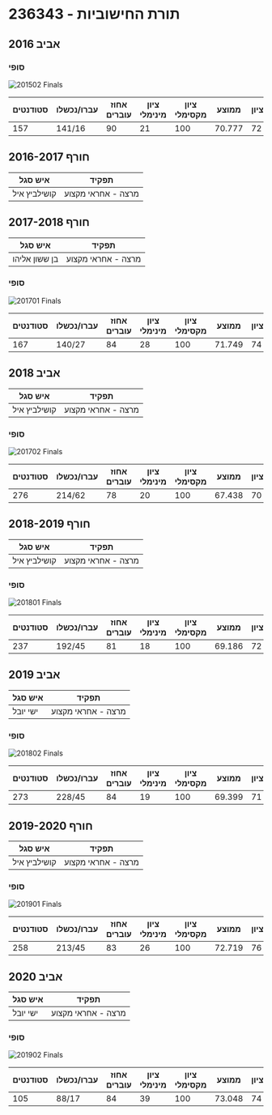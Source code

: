 # 236343 - תורת החישוביות

## אביב 2016

### סופי

![201502 Finals](201502/Finals.png)

| סטודנטים | עברו/נכשלו | אחוז עוברים | ציון מינימלי | ציון מקסימלי | ממוצע | חציון |
| ---- | ---- | ---- | ---- | ---- | ---- | ---- |
| 157 | 141/16 | 90 | 21 | 100 | 70.777 | 72 |

## חורף 2016-2017

| איש סגל | תפקיד |
| ---- | ---- |
| קושילביץ איל | מרצה - אחראי מקצוע |

## חורף 2017-2018

| איש סגל | תפקיד |
| ---- | ---- |
| בן ששון אליהו | מרצה - אחראי מקצוע |

### סופי

![201701 Finals](201701/Finals.png)

| סטודנטים | עברו/נכשלו | אחוז עוברים | ציון מינימלי | ציון מקסימלי | ממוצע | חציון |
| ---- | ---- | ---- | ---- | ---- | ---- | ---- |
| 167 | 140/27 | 84 | 28 | 100 | 71.749 | 74 |

## אביב 2018

| איש סגל | תפקיד |
| ---- | ---- |
| קושילביץ איל | מרצה - אחראי מקצוע |

### סופי

![201702 Finals](201702/Finals.png)

| סטודנטים | עברו/נכשלו | אחוז עוברים | ציון מינימלי | ציון מקסימלי | ממוצע | חציון |
| ---- | ---- | ---- | ---- | ---- | ---- | ---- |
| 276 | 214/62 | 78 | 20 | 100 | 67.438 | 70 |

## חורף 2018-2019

| איש סגל | תפקיד |
| ---- | ---- |
| קושילביץ איל | מרצה - אחראי מקצוע |

### סופי

![201801 Finals](201801/Finals.png)

| סטודנטים | עברו/נכשלו | אחוז עוברים | ציון מינימלי | ציון מקסימלי | ממוצע | חציון |
| ---- | ---- | ---- | ---- | ---- | ---- | ---- |
| 237 | 192/45 | 81 | 18 | 100 | 69.186 | 72 |

## אביב 2019

| איש סגל | תפקיד |
| ---- | ---- |
| ישי יובל | מרצה - אחראי מקצוע |

### סופי

![201802 Finals](201802/Finals.png)

| סטודנטים | עברו/נכשלו | אחוז עוברים | ציון מינימלי | ציון מקסימלי | ממוצע | חציון |
| ---- | ---- | ---- | ---- | ---- | ---- | ---- |
| 273 | 228/45 | 84 | 19 | 100 | 69.399 | 71 |

## חורף 2019-2020

| איש סגל | תפקיד |
| ---- | ---- |
| קושילביץ איל | מרצה - אחראי מקצוע |

### סופי

![201901 Finals](201901/Finals.png)

| סטודנטים | עברו/נכשלו | אחוז עוברים | ציון מינימלי | ציון מקסימלי | ממוצע | חציון |
| ---- | ---- | ---- | ---- | ---- | ---- | ---- |
| 258 | 213/45 | 83 | 26 | 100 | 72.719 | 76 |

## אביב 2020

| איש סגל | תפקיד |
| ---- | ---- |
| ישי יובל | מרצה - אחראי מקצוע |

### סופי

![201902 Finals](201902/Finals.png)

| סטודנטים | עברו/נכשלו | אחוז עוברים | ציון מינימלי | ציון מקסימלי | ממוצע | חציון |
| ---- | ---- | ---- | ---- | ---- | ---- | ---- |
| 105 | 88/17 | 84 | 39 | 100 | 73.048 | 74 |

